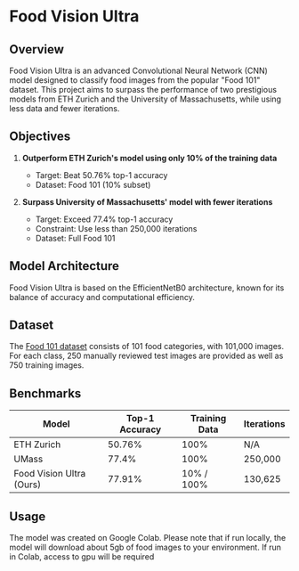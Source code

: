 # Food Vision Ultra

## Overview

Food Vision Ultra is an advanced Convolutional Neural Network (CNN) model designed to classify food images from the popular "Food 101" dataset. This project aims to surpass the performance of two prestigious models from ETH Zurich and the University of Massachusetts, while using less data and fewer iterations.

## Objectives

1. **Outperform ETH Zurich's model using only 10% of the training data**
   - Target: Beat 50.76% top-1 accuracy
   - Dataset: Food 101 (10% subset)

2. **Surpass University of Massachusetts' model with fewer iterations**
   - Target: Exceed 77.4% top-1 accuracy
   - Constraint: Use less than 250,000 iterations
   - Dataset: Full Food 101

## Model Architecture

Food Vision Ultra is based on the EfficientNetB0 architecture, known for its balance of accuracy and computational efficiency.

## Dataset

The [Food 101 dataset](https://data.vision.ee.ethz.ch/cvl/datasets_extra/food-101/) consists of 101 food categories, with 101,000 images. For each class, 250 manually reviewed test images are provided as well as 750 training images.

## Benchmarks

| Model                     | Top-1 Accuracy | Training Data | Iterations |
|---------------------------|----------------|---------------|------------|
| ETH Zurich                | 50.76%         | 100%          | N/A        |
| UMass                     | 77.4%          | 100%          | 250,000    |
| Food Vision Ultra (Ours)  | 77.91%         | 10% / 100%    | 130,625    |

## Usage

The model was created on Google Colab. Please note that if run locally, the model will download about 5gb of food images to your environment. If run in Colab, access to gpu will be required


